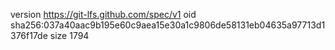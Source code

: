 version https://git-lfs.github.com/spec/v1
oid sha256:037a40aac9b195e60c9aea15e30a1c9806de58131eb04635a97713d1376f17de
size 1794

